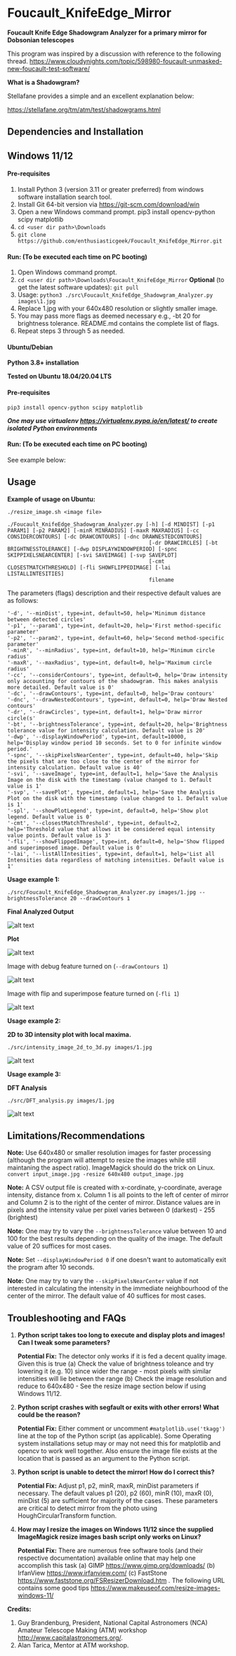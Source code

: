 # Foucault_KnifeEdge_Mirror

**Foucault Knife Edge Shadowgram Analyzer for a primary mirror for Dobsonian telescopes**

This program was inspired by a discussion with reference to the following thread. https://www.cloudynights.com/topic/598980-foucault-unmasked-new-foucault-test-software/

**What is a Shadowgram?**

Stellafane provides a simple and an excellent explanation below:

https://stellafane.org/tm/atm/test/shadowgrams.html

## Dependencies and Installation

## Windows 11/12

#### Pre-requisites 

1. Install Python 3 (version 3.11 or greater preferred) from windows software installation search tool.
2. Install Git 64-bit version via https://git-scm.com/download/win
3. Open a new Windows command prompt.
 pip3 install opencv-python scipy matplotlib
4. `cd <user dir path>\Downloads`
5. `git clone https://github.com/enthusiasticgeek/Foucault_KnifeEdge_Mirror.git`


#### Run: (To be executed each time on PC booting)

1. Open Windows command prompt.
2. `cd <user dir path>\Downloads\Foucault_KnifeEdge_Mirror` 
**Optional** (to get the latest software updates): `git pull`
3. Usage: `python3 ./src\Foucault_KnifeEdge_Shadowgram_Analyzer.py images\1.jpg`
4. Replace 1.jpg with your 640x480 resolution or slightly smaller image.
5. You may pass more flags as deemed necessary e.g., -bt 20 for brightness tolerance. README.md contains the complete list of flags.
6. Repeat steps 3 through 5 as needed.

#### Ubuntu/Debian 

**Python 3.8+ installation**

**Tested on Ubuntu 18.04/20.04 LTS**

#### Pre-requisites

	pip3 install opencv-python scipy matplotlib

***One may use virtualenv https://virtualenv.pypa.io/en/latest/ to create isolated Python environments***

#### Run: (To be executed each time on PC booting)

See example below:

## Usage

**Example of usage on Ubuntu:** 

	./resize_image.sh <image file>

	./Foucault_KnifeEdge_Shadowgram_Analyzer.py [-h] [-d MINDIST] [-p1 PARAM1] [-p2 PARAM2] [-minR MINRADIUS] [-maxR MAXRADIUS] [-cc CONSIDERCONTOURS] [-dc DRAWCONTOURS] [-dnc DRAWNESTEDCONTOURS]
                                                 [-dr DRAWCIRCLES] [-bt BRIGHTNESSTOLERANCE] [-dwp DISPLAYWINDOWPERIOD] [-spnc SKIPPIXELSNEARCENTER] [-svi SAVEIMAGE] [-svp SAVEPLOT]
                                                 [-cmt CLOSESTMATCHTHRESHOLD] [-fli SHOWFLIPPEDIMAGE] [-lai LISTALLINTESITIES]
                                                 filename

The parameters (flags) description and their respective default values are as follows:

	'-d', '--minDist', type=int, default=50, help='Minimum distance between detected circles'
	'-p1', '--param1', type=int, default=20, help='First method-specific parameter'
	'-p2', '--param2', type=int, default=60, help='Second method-specific parameter'
	'-minR', '--minRadius', type=int, default=10, help='Minimum circle radius'
	'-maxR', '--maxRadius', type=int, default=0, help='Maximum circle radius'
	'-cc', '--considerContours', type=int, default=0, help='Draw intensity only accounting for contours of the shadowgram. This makes analysis more detailed. Default value is 0'
	'-dc', '--drawContours', type=int, default=0, help='Draw contours'
	'-dnc', '--drawNestedContours', type=int, default=0, help='Draw Nested contours'
	'-dr', '--drawCircles', type=int, default=1, help='Draw mirror circle(s'
	'-bt', '--brightnessTolerance', type=int, default=20, help='Brightness tolerance value for intensity calculation. Default value is 20'
	'-dwp', '--displayWindowPeriod', type=int, default=10000, help='Display window period 10 seconds. Set to 0 for infinite window period.'
	'-spnc', '--skipPixelsNearCenter', type=int, default=40, help='Skip the pixels that are too close to the center of the mirror for intensity calculation. Default value is 40'
	'-svi', '--saveImage', type=int, default=1, help='Save the Analysis Image on the disk with the timestamp (value changed to 1. Default value is 1'
	'-svp', '--savePlot', type=int, default=1, help='Save the Analysis Plot on the disk with the timestamp (value changed to 1. Default value is 1'
	'-spl', '--showPlotLegend', type=int, default=0, help='Show plot legend. Default value is 0'
	'-cmt', '--closestMatchThreshold', type=int, default=2, help='Threshold value that allows it be considered equal intensity value points. Default value is 3'
	'-fli', '--showFlippedImage', type=int, default=0, help='Show flipped and superimposed image. Default value is 0'
	'-lai', '--listAllIntesities', type=int, default=1, help='List all Intensities data regardless of matching intensities. Default value is 1'


**Usage example 1:** 

	./src/Foucault_KnifeEdge_Shadowgram_Analyzer.py images/1.jpg --brightnessTolerance 20 --drawContours 1

**Final Analyzed Output**

![alt text]( https://github.com/enthusiasticgeek/Foucault_KnifeEdge_Mirror/blob/main/images/saved_gray_image.png "example output")

**Plot**

![alt text]( https://github.com/enthusiasticgeek/Foucault_KnifeEdge_Mirror/blob/main/images/saved_plot.png "example output")

Image with debug feature turned on (`--drawContours 1`)

![alt text]( https://github.com/enthusiasticgeek/Foucault_KnifeEdge_Mirror/blob/main/images/saved_debugging_image.png "example output")

Image with flip and superimpose feature turned on (`-fli 1`)

![alt text]( https://github.com/enthusiasticgeek/Foucault_KnifeEdge_Mirror/blob/main/images/phi_flipped.png "example output")

**Usage example 2:** 

**2D to 3D intensity plot with local maxima.**

	./src/intensity_image_2d_to_3d.py images/1.jpg

![alt text]( https://github.com/enthusiasticgeek/Foucault_KnifeEdge_Mirror/blob/main/images/3d_intensity_plot1.png "example output")

**Usage example 3:** 

**DFT Analysis**

	./src/DFT_analysis.py images/1.jpg

![alt text]( https://github.com/enthusiasticgeek/Foucault_KnifeEdge_Mirror/blob/main/images/DFT_analysis.png "example output")


## Limitations/Recommendations

**Note:** Use 640x480 or smaller resolution images for faster processing (although the program will attempt to resize the images while still maintaning the aspect ratio). ImageMagick should do the trick on Linux. `convert input_image.jpg -resize 640x480 output_image.jpg`

**Note:** A CSV output file is created with x-cordinate, y-coordinate, average intensity, distance from x. Column 1 is all points to the left of center of mirror and Column 2 is to the right of the center of mirror. Distance values are in pixels and the intensity value per pixel varies between 0 (darkest) - 255 (brightest)

**Note:** One may try to vary the `--brightnessTolerance` value between 10 and 100 for the best results depending on the quality of the image. The default value of 20 suffices for most cases. 

**Note:** Set `--displayWindowPeriod 0` if one doesn't want to automatically exit the program after 10 seconds.

**Note:** One may try to vary the `--skipPixelsNearCenter` value if not interested in calculating the intensity in the immediate neighbourhood of the center of the mirror. The default value of 40 suffices for most cases.


## Troubleshooting and FAQs

1. **Python script takes too long to execute and display plots and images! Can I tweak some parameters?**

   **Potential Fix:** The detector only works if it is fed a decent quality image. Given this is true (a) Check the value of brightness toleance and try lowering it (e.g. 10) since wider the range - most pixels with similar intensities will lie between the range (b) Check the image resolution and reduce to 640x480 - See the resize image section below if using Windows 11/12.

2. **Python script crashes with segfault or exits with other errors! What could be the reason?**

   **Potential Fix:** Either comment or uncomment `#matplotlib.use('tkagg')` line at the top of the Python script (as applicable). Some Operating system installations setup may or may not need this for matplotlib and opencv to work well together. Also ensure the image file exists at the location that is passed as an argument to the Python script.

3. **Python script is unable to detect the mirror! How do I correct this?**

   **Potential Fix:** Adjust p1, p2, minR, maxR, minDist parameters if necessary. The default values p1 (20), p2 (60), minR (10), maxR (0), minDist (5) are sufficient for majority of the cases. These parameters are critical to detect mirror from the photo using HoughCircularTransform function. 

4. **How may I resize the images on Windows 11/12 since the supplied ImageMagick resize images bash script only works on Linux?**

   **Potential Fix:** There are numerous free software tools (and their respective documentation) available online that may help one accomplish this task (a) GIMP https://www.gimp.org/downloads/ (b) IrfanView https://www.irfanview.com/ (c) FastStone https://www.faststone.org/FSResizerDownload.htm . The following URL contains some good tips https://www.makeuseof.com/resize-images-windows-11/

**Credits:**

1. Guy Brandenburg, President, National Capital Astronomers (NCA) Amateur Telescope Making (ATM) workshop <http://www.capitalastronomers.org/>.
2. Alan Tarica, Mentor at ATM workshop.
